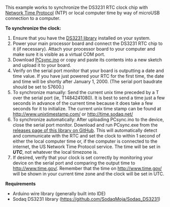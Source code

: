 This example works to synchronize the DS3231 RTC clock chip with [Network Time Protocol](https://en.wikipedia.org/wiki/Network_Time_Protocol) (NTP) or local computer time by way of microUSB connection to a computer.

**To synchronize the clock:**

1. Ensure that you have the [DS3231 library](https://github.com/EnviroDIY/Sodaq_DS3231) installed on your system.
2. Power your main processor board and connect the DS3231 RTC chip to it (if necessary).  Attach your processor board to your computer and make sure it is visible as a virtual COM port.
3. Download [PCsync.ino](https://raw.githubusercontent.com/EnviroDIY/Sodaq_DS3231/master/examples/PCsync/PCsync.ino) or copy and paste its contents into a new sketch and upload it to your board.
4. Verify on the serial port monitor that your board is outputting a date and time value.  If you have just powered your RTC for the first time, the date and time will be shortly after January 1, 2000.  (The serial port baudrate should be set to 57600.)
5. To synchronize manually:  Send the current unix time preceded by a T over the serial port (ie, T1484241080).  It is best to send a time just a few seconds in advance of the current time because it does take a few seconds for it to initialize.  The current unix time stamp can be found at http://www.unixtimestamp.com/ or http://time.sodaq.net/
5. To synchronize automatically:  After uploading PCsync.ino to the device, close the serial port monitor.  Download and run PCsync.exe from the [releases page of this library on GitHub](https://github.com/EnviroDIY/Sodaq_DS3231/releases).  This will automatically detect and communicate with the RTC and set the clock to within 1 second of either the local computer time or, if the computer is connected to the internet, the US Network Time Protocol service.  The time will be set in **_UTC_**, not whatever the local timezone is.
6. If desired, verify that your clock is set correctly by monitoring your device on the serial port and comparing the output time to http://www.time.gov/.  Remember that the time on http://www.time.gov/ will be shown in your current time zone and the clock will be set in UTC.

**Requirements**

 * Arduino wire library (generally built into IDE)
 * Sodaq DS3231 library (https://github.com/SodaqMoja/Sodaq_DS3231)